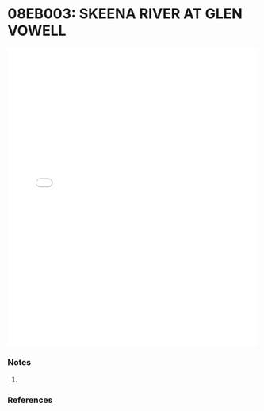 # 08EB003: SKEENA RIVER AT GLEN VOWELL

<iframe src="/distribution_estimation/_static/stations/08EB003_fdc.html" width="100%" height="600" frameborder="0"></iframe>

### Notes
1. 

### References


